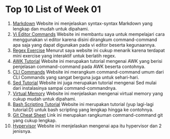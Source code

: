 # Top 10 List of Week 01
1. [Markdown](https://www.markdownguide.org/)
Website ini menjelaskan syntax-syntax Markdown yang lengkap dan mudah untuk dipahami.
2. [Vi Editor Commands](https://www.cs.colostate.edu/helpdocs/vi.html)
Website ini membantu saya untuk mempelajari cara menggunakan vi editor karena disini dirangkum command-command apa saja yang dapat digunakan pada vi editor beserta kegunaannya.
3. [Regex Exercise](https://regexone.com/lesson/introduction_abcs)
Menurut saya website ini cukup menarik karena terdapat mini exercise yang interaktif untuk berlatih regex.
4. [AWK Tutorial](https://www.tutorialspoint.com/awk/index.htm)
Website ini merupakan tutorial mengenai AWK yang berisi penjelasan command-command pada AWK beserta contohnya.
5. [CLI Commands](https://www.codecademy.com/articles/command-line-commands)
Website ini merangkum command-command umum dari CLI Commands yang sangat berguna juga untuk sehari-hari.
6. [Sed Tutorial](https://www.tutorialspoint.com/sed/index.htm)
Website ini juga merupakan tutorial mengenai Sed mulai dari instalasinya sampai command-commandnya.
7. [Virtual Memory](https://www.guru99.com/virtual-memory-in-operating-system.html)
Website ini menjelaskan mengenai virtual memory yang cukup mudah untuk dipahami.
8. [Bash Scripting Tutorial](https://www.javatpoint.com/bash)
Website ini merupakan tutorial (yup lagi-lagi tutorial:D) untuk bash scripting yang lengkap hingga ke contohnya.
9. [Git Cheat Sheet](https://education.github.com/git-cheat-sheet-education.pdf)
Link ini merupakan rangkuman command-command git yang cukup lengkap.
10. [Hypervisor](https://phoenixnap.com/kb/what-is-hypervisor-type-1-2)
Website ini menjelaskan mengenai apa itu hypervisor dan 2 jenisnya.
